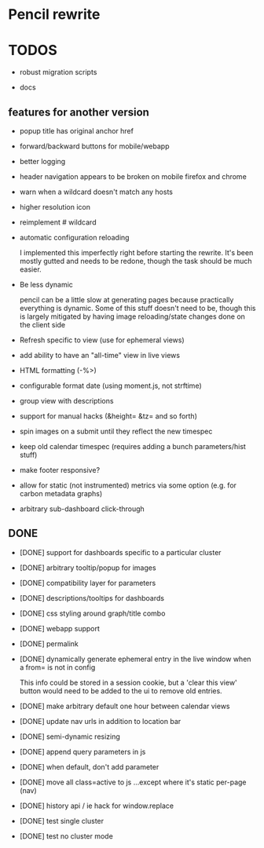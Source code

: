 # Pencil rewrite

# TODOS

* robust migration scripts

* docs

## features for another version

* popup title has original anchor href

* forward/backward buttons for mobile/webapp

* better logging

* header navigation appears to be broken on mobile firefox and chrome

* warn when a wildcard doesn't match any hosts

* higher resolution icon

* reimplement # wildcard

* automatic configuration reloading

  I implemented this imperfectly right before starting the rewrite. It's been
  mostly gutted and needs to be redone, though the task should be much easier.

* Be less dynamic 

  pencil can be a little slow at generating pages because practically everything
  is dynamic. Some of this stuff doesn't need to be, though this is largely
  mitigated by having image reloading/state changes done on the client side

* Refresh specific to view (use <unit> for ephemeral views)

* add ability to have an "all-time" view in live views

* HTML formatting (-%>)

* configurable format date (using moment.js, not strftime)

* group view with descriptions

* support for manual hacks (&height= &tz= and so forth)

* spin images on a submit until they reflect the new timespec

* keep old calendar timespec (requires adding a bunch parameters/hist stuff)

* make footer responsive?

* allow for static (not instrumented) metrics via some option
  (e.g. for carbon metadata graphs)

* arbitrary sub-dashboard click-through

## DONE
* [DONE] support for dashboards specific to a particular cluster

* [DONE] arbitrary tooltip/popup for images

* [DONE] compatibility layer for parameters

* [DONE] descriptions/tooltips for dashboards

* [DONE] css styling around graph/title combo

* [DONE] webapp support

* [DONE] permalink

* [DONE] dynamically generate ephemeral entry in the live window when a from= is not in config

  This info could be stored in a session cookie, but a 'clear this view' button
  would need to be added to the ui to remove old entries.

* [DONE] make arbitrary default one hour between calendar views

* [DONE] update nav urls in addition to location bar

* [DONE] semi-dynamic resizing

* [DONE] append query parameters in js

* [DONE] when default, don't add parameter

* [DONE] move all class=active to js
  ...except where it's static per-page (nav)

* [DONE] history api / ie hack for window.replace

* [DONE] test single cluster 

* [DONE] test no cluster mode
